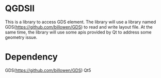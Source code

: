 # QGDSII

This is a library to access GDS element. 
The library will use a library named GDS(https://github.com/billowen/GDS) to read and write layout file. At the same time, the library will use some apis provided by Qt to address some geometry issue.

# Dependency
GDS(https://github.com/billowen/GDS)
Qt5
